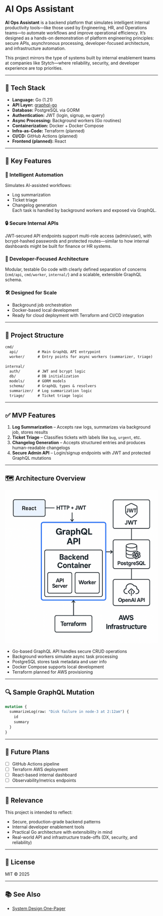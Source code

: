 
# AI Ops Assistant

**AI Ops Assistant** is a backend platform that simulates intelligent internal productivity tools—like those used by Engineering, HR, and Operations teams—to automate workflows and improve operational efficiency. It’s designed as a hands-on demonstration of platform engineering principles: secure APIs, asynchronous processing, developer-focused architecture, and infrastructure automation.

This project mirrors the type of systems built by internal enablement teams at companies like Stytch—where reliability, security, and developer experience are top priorities.

---

## 🔧 Tech Stack

- **Language:** Go (1.21)
- **API Layer:** [graphql-go](https://github.com/graphql-go/graphql)
- **Database:** PostgreSQL via GORM
- **Authentication:** JWT (login, signup, `me` query)
- **Async Processing:** Background workers (Go routines)
- **Containerization:** Docker + Docker Compose
- **Infra-as-Code:** Terraform (planned)
- **CI/CD:** GitHub Actions (planned)
- **Frontend (planned):** React

---

## 🚀 Key Features

### 🧠 Intelligent Automation
Simulates AI-assisted workflows:
- Log summarization
- Ticket triage
- Changelog generation  
Each task is handled by background workers and exposed via GraphQL.

### 🔒 Secure Internal APIs
JWT-secured API endpoints support multi-role access (admin/user), with bcrypt-hashed passwords and protected routes—similar to how internal dashboards might be built for finance or HR systems.

### 🧰 Developer-Focused Architecture
Modular, testable Go code with clearly defined separation of concerns (`cmd/api`, `cmd/worker`, `internal/`) and a scalable, extensible GraphQL schema.

### 🛠 Designed for Scale
- Background job orchestration
- Docker-based local development
- Ready for cloud deployment with Terraform and CI/CD integration

---

## 📁 Project Structure

```
cmd/
  api/         # Main GraphQL API entrypoint
  worker/      # Entry points for async workers (summarizer, triage)

internal/
  auth/        # JWT and bcrypt logic
  db/          # DB initialization
  models/      # GORM models
  schema/      # GraphQL types & resolvers
  summarizer/  # Log summarization logic
  triage/      # Ticket triage logic
```

---

## ✅ MVP Features

1. **Log Summarization** – Accepts raw logs, summarizes via background job, stores results
2. **Ticket Triage** – Classifies tickets with labels like `bug`, `urgent`, etc.
3. **Changelog Generation** – Accepts structured entries and produces human-readable changelogs
4. **Secure Admin API** – Login/signup endpoints with JWT and protected GraphQL mutations

---

## 🗺️ Architecture Overview

![Architecture](architecture_diagram.png)

- Go-based GraphQL API handles secure CRUD operations
- Background workers simulate async task processing
- PostgreSQL stores task metadata and user info
- Docker Compose supports local development
- Terraform planned for AWS provisioning

---

## 🔍 Sample GraphQL Mutation

```graphql
mutation {
  summarizeLog(raw: "Disk failure in node-3 at 2:12am") {
    id
    summary
  }
}
```

---

## 📌 Future Plans

- [ ] GitHub Actions pipeline
- [ ] Terraform AWS deployment
- [ ] React-based internal dashboard
- [ ] Observability/metrics endpoints

---

## 🧩 Relevance

This project is intended to reflect:
- Secure, production-grade backend patterns
- Internal developer enablement tools
- Practical Go architecture with extensibility in mind
- Real-world API and infrastructure trade-offs (DX, security, and reliability)

---

## 📄 License

MIT © 2025

---

## 📚 See Also

- [System Design One-Pager](./AI_Ops_Assistant_System_Design.md)
